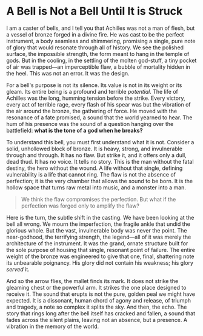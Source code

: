 # A Bell is Not a Bell Until It is Struck

I am a caster of bells, and I tell you that Achilles was not a man of flesh, but a vessel of bronze forged in a divine fire. He was cast to be the perfect instrument, a body seamless and shimmering, promising a single, pure note of glory that would resonate through all of history. We see the polished surface, the impossible strength, the form meant to hang in the temple of gods. But in the cooling, in the settling of the molten god-stuff, a tiny pocket of air was trapped—an imperceptible flaw, a bubble of mortality hidden in the heel. This was not an error. It was the design.

For a bell's purpose is not its silence. Its value is not in its weight or its gleam. Its entire being is a profound and terrible *potential*. The life of Achilles was the long, humming tension before the strike. Every victory, every act of terrible rage, every flash of his spear was but the vibration of the air around the bronze, the gathering of force. He moved with the resonance of a fate promised, a sound that the world yearned to hear. The hum of his presence was the sound of a question hanging over the battlefield: **what is the tone of a god when he breaks?**

To understand this bell, you must first understand what it is not. Consider a solid, unhollowed block of bronze. It is heavy, strong, and invulnerable through and through. It has no flaw. But strike it, and it offers only a dull, dead thud. It has no voice. It tells no story. This is the man without the fatal destiny, the hero without the wound. A life without that single, defining vulnerability is a life that cannot ring. The flaw is not the absence of perfection; it is the very chamber that allows the sound to be born. It is the hollow space that turns raw metal into music, and a monster into a man.

> We think the flaw compromises the perfection. But what if the perfection was forged only to amplify the flaw?

Here is the turn, the subtle shift in the casting. We have been looking at the bell all wrong. We mourn the imperfection, the fragile ankle that undid the glorious whole. But the vast, invulnerable body was never the point. The near-godhood, the terrifying strength, the legend—all of it was merely the architecture of the instrument. It was the grand, ornate structure built for the sole purpose of housing that single, resonant point of failure. The entire weight of the bronze was engineered to give that one, final, shattering note its unbearable poignancy. His glory did not contain his weakness; his glory *served* it.

And so the arrow flies, the mallet finds its mark. It does not strike the gleaming chest or the powerful arm. It strikes the one place designed to receive it. The sound that erupts is not the pure, golden peal we might have expected. It is a dissonant, human chord of agony and release, of triumph and tragedy, a note so complex it splits the sky. And then, the echo. The story that rings long after the bell itself has cracked and fallen, a sound that fades across the silent plains, leaving not an absence, but a presence. A vibration in the memory of the world.